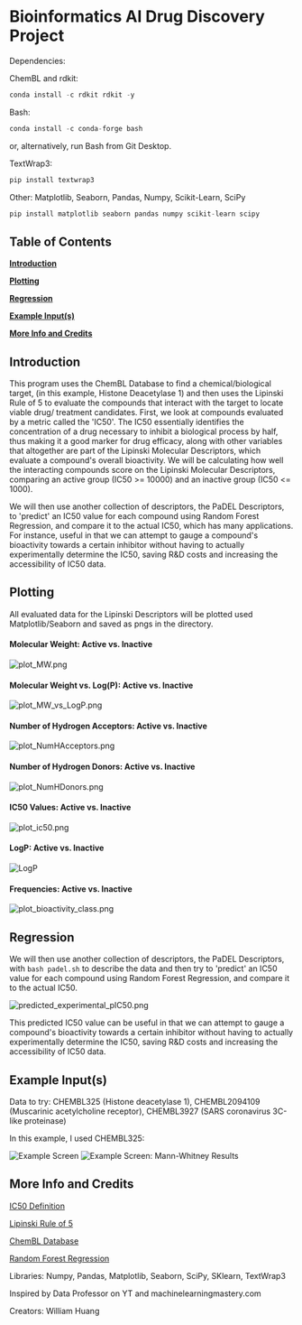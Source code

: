 <h1>Bioinformatics AI Drug Discovery Project</h1>


Dependencies: 


ChemBL and rdkit: 


```python 
conda install -c rdkit rdkit -y
``` 


Bash:


```python 
conda install -c conda-forge bash
``` 

or, alternatively, run Bash from Git Desktop.


TextWrap3: 

```python 
pip install textwrap3
``` 


Other: Matplotlib, Seaborn, Pandas, Numpy, Scikit-Learn, SciPy
```python 
pip install matplotlib seaborn pandas numpy scikit-learn scipy
``` 
<h2>Table of Contents</h2>


  **[Introduction](https://github.com/williamhuang3/bioinformatics-drug-project/#Introduction)**
  
  
  **[Plotting](https://github.com/williamhuang3/bioinformatics-drug-project/#Plotting)**
  
  
  **[Regression](https://github.com/williamhuang3/bioinformatics-drug-project/#Regression)**
  
  
  **[Example Input(s)](https://github.com/williamhuang3/bioinformatics-drug-project/#Example-Inputs)**
  
  
  **[More Info and Credits](https://github.com/williamhuang3/bioinformatics-drug-project/#More-Info-And-Credits)**
<h2>Introduction</h2>


  This program uses the ChemBL Database to find a chemical/biological target, 
  (in this example, Histone Deacetylase 1) and then uses the Lipinski Rule of 5 
  to evaluate the compounds that interact with the target to locate viable drug/
  treatment candidates. First, we look at compounds evaluated by a metric called the 'IC50'.
  The IC50 essentially identifies the concentration of a drug necessary
  to inhibit a biological process by half, thus making it a good marker
  for drug efficacy, along with other variables that altogether are part
  of the Lipinski Molecular Descriptors, which evaluate a compound's
  overall bioactivity. We will be calculating how well the interacting
  compounds score on the Lipinski Molecular Descriptors, comparing an
  active group (IC50 >= 10000) and an inactive group (IC50 <= 1000).
  
  
  We will then use another collection of descriptors, the PaDEL
  Descriptors, to 'predict' an IC50 value for each compound using Random Forest Regression, and compare it
  to the actual IC50, which has many applications. For instance, useful in that we can attempt to
  gauge a compound's bioactivity towards a certain inhibitor without
  having to actually experimentally determine the IC50, saving R&D costs and
  increasing the accessibility of IC50 data.
  
  
<h2>Plotting</h2>     


  All evaluated data for the Lipinski Descriptors will be plotted used Matplotlib/Seaborn and saved as pngs in the
  directory.
  
  <h4>Molecular Weight: Active vs. Inactive</h4>
  
  
  ![plot_MW.png](https://github.com/williamhuang3/bioinformatics-drug-project/blob/main/assets/plot_MW.png)
  <h4>Molecular Weight vs. Log(P): Active vs. Inactive</h4>
  
  
  ![plot_MW_vs_LogP.png](https://github.com/williamhuang3/bioinformatics-drug-project/blob/main/assets/plot_MW_vs_LogP.png)
  <h4>Number of Hydrogen Acceptors: Active vs. Inactive</h4>
  
  
  ![plot_NumHAcceptors.png](https://github.com/williamhuang3/bioinformatics-drug-project/blob/main/assets/plot_NumHAcceptors.png)
   <h4>Number of Hydrogen Donors: Active vs. Inactive</h4>
   
   
  ![plot_NumHDonors.png](https://github.com/williamhuang3/bioinformatics-drug-project/blob/main/assets/plot_NumHDonors.png) 
  <h4>IC50 Values: Active vs. Inactive</h4>
  
  
  ![plot_ic50.png](https://github.com/williamhuang3/bioinformatics-drug-project/blob/main/assets/plot_ic50.png)
  <h4>LogP: Active vs. Inactive</h4>
  
  
  ![LogP](https://github.com/williamhuang3/bioinformatics-drug-project/blob/main/assets/plot_LogP.png)
  <h4>Frequencies: Active vs. Inactive</h4>
  
  
  ![plot_bioactivity_class.png](https://github.com/williamhuang3/bioinformatics-drug-project/blob/main/assets/plot_bioactivity_class.png)


<h2>Regression</h2>


  We will then use another collection of descriptors, the PaDEL
  Descriptors, with `bash padel.sh` to describe the data and then try to 'predict' an IC50
  value for each compound using Random Forest Regression, and compare it
  to the actual IC50.

  ![predicted_experimental_pIC50.png](https://github.com/williamhuang3/bioinformatics-drug-project/blob/main/assets/predicted_experimental_pIC50.png)
    
  This predicted IC50 value can be useful in that we can attempt to
  gauge a compound's bioactivity towards a certain inhibitor without
  having to actually experimentally determine the IC50, saving R&D costs and
  increasing the accessibility of IC50 data.
  
  
  
<h2>Example Input(s)</h2>

  Data to try: CHEMBL325 (Histone deacetylase 1), CHEMBL2094109 (Muscarinic acetylcholine receptor), 	CHEMBL3927 (SARS coronavirus 3C-like proteinase)
  
  
  In this example, I used CHEMBL325:
  
  
  ![Example Screen](https://github.com/williamhuang3/bioinformatics-drug-project/blob/main/assets/Screenshot%20(24).png)
  ![Example Screen: Mann-Whitney Results](https://github.com/williamhuang3/bioinformatics-drug-project/blob/main/assets/Screenshot%20(26).png)  
  
  
  
<h2>More Info and Credits</h2>

 [IC50 Definition](https://en.wikipedia.org/wiki/IC50)
  
  
 [Lipinski Rule of 5](https://en.wikipedia.org/wiki/Lipinski%27s_rule_of_five#:~:text=Lipinski's%20rule%20states%20that%2C%20in,all%20nitrogen%20or%20oxygen%20atoms)
  
  
 [ChemBL Database](https://www.ebi.ac.uk/chembl/)
  
  
 [Random Forest Regression](https://levelup.gitconnected.com/random-forest-regression-209c0f354c84?gi=302f1da7802c#:~:text=Random%20Forest%20Regression%20is%20a%20supervised%20learning%20algorithm%20that%20uses,prediction%20than%20a%20single%20model.)


 Libraries: Numpy, Pandas, Matplotlib, Seaborn, SciPy, SKlearn, TextWrap3
 
 
 Inspired by Data Professor on YT and machinelearningmastery.com
 
 
 Creators: William Huang
 
 




